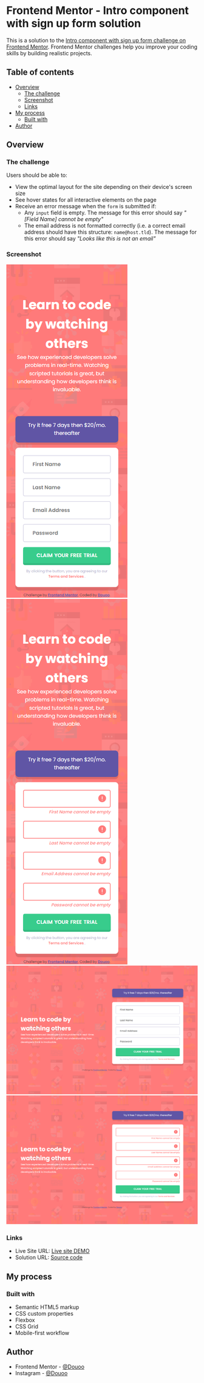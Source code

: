 # Frontend Mentor - Intro component with sign up form solution

This is a solution to the [Intro component with sign up form challenge on Frontend Mentor](https://www.frontendmentor.io/challenges/intro-component-with-signup-form-5cf91bd49edda32581d28fd1). Frontend Mentor challenges help you improve your coding skills by building realistic projects. 

## Table of contents

- [Overview](#overview)
  - [The challenge](#the-challenge)
  - [Screenshot](#screenshot)
  - [Links](#links)
- [My process](#my-process)
  - [Built with](#built-with)
- [Author](#author)


## Overview

### The challenge

Users should be able to:

- View the optimal layout for the site depending on their device's screen size
- See hover states for all interactive elements on the page
- Receive an error message when the `form` is submitted if:
  - Any `input` field is empty. The message for this error should say *"[Field Name] cannot be empty"*
  - The email address is not formatted correctly (i.e. a correct email address should have this structure: `name@host.tld`). The message for this error should say *"Looks like this is not an email"*

### Screenshot

![](mobile_view.png)
![](mobile-view-active.png)
![](desktop-view%5Bscreenshot%5D.png)
![](desktop-view-active%5Bscreenshot%5D.png)
### Links

- Live Site URL: [Live site DEMO](https://douoo.github.io/frontendmentor_challenges/intro-component-with-signup-form-master/)
- Solution URL: [Source code](https://github.com/Douoo/frontendmentor_challenges/tree/main/intro-component-with-signup-form-master)

## My process

### Built with

- Semantic HTML5 markup
- CSS custom properties
- Flexbox
- CSS Grid
- Mobile-first workflow



## Author

- Frontend Mentor - [@Douoo](https://www.frontendmentor.io/profile/douoo)
- Instagram - [@Douoo](https://www.instagram.com/douooo/)

